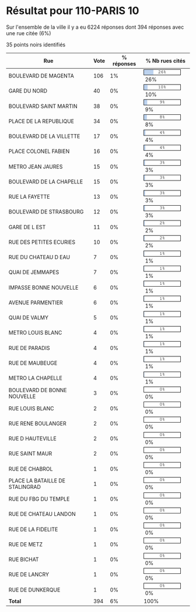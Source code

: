 # Résultat pour 110-PARIS 10

Sur l'ensemble de la ville il y a eu 6224 réponses dont 394 réponses avec une rue citée (6%)

35 points noirs identifiés

| Rue | Vote | % réponses | % Nb rues cités|
|-----|------|------------|----------------|
| BOULEVARD DE MAGENTA | 106 | 1% | <img src="../../img/bar_26.gif" />&nbsp;26%|
| GARE DU NORD | 40 | 0% | <img src="../../img/bar_10.gif" />&nbsp;10%|
| BOULEVARD SAINT MARTIN | 38 | 0% | <img src="../../img/bar_9.gif" />&nbsp;9%|
| PLACE DE LA REPUBLIQUE | 34 | 0% | <img src="../../img/bar_8.gif" />&nbsp;8%|
| BOULEVARD DE LA VILLETTE | 17 | 0% | <img src="../../img/bar_4.gif" />&nbsp;4%|
| PLACE COLONEL FABIEN | 16 | 0% | <img src="../../img/bar_4.gif" />&nbsp;4%|
| METRO JEAN JAURES | 15 | 0% | <img src="../../img/bar_3.gif" />&nbsp;3%|
| BOULEVARD DE LA CHAPELLE | 15 | 0% | <img src="../../img/bar_3.gif" />&nbsp;3%|
| RUE LA FAYETTE | 13 | 0% | <img src="../../img/bar_3.gif" />&nbsp;3%|
| BOULEVARD DE STRASBOURG | 12 | 0% | <img src="../../img/bar_3.gif" />&nbsp;3%|
| GARE DE L EST | 11 | 0% | <img src="../../img/bar_2.gif" />&nbsp;2%|
| RUE DES PETITES ECURIES | 10 | 0% | <img src="../../img/bar_2.gif" />&nbsp;2%|
| RUE DU CHATEAU D EAU | 7 | 0% | <img src="../../img/bar_1.gif" />&nbsp;1%|
| QUAI DE JEMMAPES | 7 | 0% | <img src="../../img/bar_1.gif" />&nbsp;1%|
| IMPASSE BONNE NOUVELLE | 6 | 0% | <img src="../../img/bar_1.gif" />&nbsp;1%|
| AVENUE PARMENTIER | 6 | 0% | <img src="../../img/bar_1.gif" />&nbsp;1%|
| QUAI DE VALMY | 5 | 0% | <img src="../../img/bar_1.gif" />&nbsp;1%|
| METRO LOUIS BLANC | 4 | 0% | <img src="../../img/bar_1.gif" />&nbsp;1%|
| RUE DE PARADIS | 4 | 0% | <img src="../../img/bar_1.gif" />&nbsp;1%|
| RUE DE MAUBEUGE | 4 | 0% | <img src="../../img/bar_1.gif" />&nbsp;1%|
| METRO LA CHAPELLE | 4 | 0% | <img src="../../img/bar_1.gif" />&nbsp;1%|
| BOULEVARD DE BONNE NOUVELLE | 3 | 0% | <img src="../../img/bar_0.gif" />&nbsp;0%|
| RUE LOUIS BLANC | 2 | 0% | <img src="../../img/bar_0.gif" />&nbsp;0%|
| RUE RENE BOULANGER | 2 | 0% | <img src="../../img/bar_0.gif" />&nbsp;0%|
| RUE D HAUTEVILLE | 2 | 0% | <img src="../../img/bar_0.gif" />&nbsp;0%|
| RUE SAINT MAUR | 2 | 0% | <img src="../../img/bar_0.gif" />&nbsp;0%|
| RUE DE CHABROL | 1 | 0% | <img src="../../img/bar_0.gif" />&nbsp;0%|
| PLACE LA BATAILLE DE STALINGRAD | 1 | 0% | <img src="../../img/bar_0.gif" />&nbsp;0%|
| RUE DU FBG DU TEMPLE | 1 | 0% | <img src="../../img/bar_0.gif" />&nbsp;0%|
| RUE DE CHATEAU LANDON | 1 | 0% | <img src="../../img/bar_0.gif" />&nbsp;0%|
| RUE DE LA FIDELITE | 1 | 0% | <img src="../../img/bar_0.gif" />&nbsp;0%|
| RUE DE METZ | 1 | 0% | <img src="../../img/bar_0.gif" />&nbsp;0%|
| RUE BICHAT | 1 | 0% | <img src="../../img/bar_0.gif" />&nbsp;0%|
| RUE DE LANCRY | 1 | 0% | <img src="../../img/bar_0.gif" />&nbsp;0%|
| RUE DE DUNKERQUE | 1 | 0% | <img src="../../img/bar_0.gif" />&nbsp;0%|
| **Total** | 394 | 6% | 100%|
